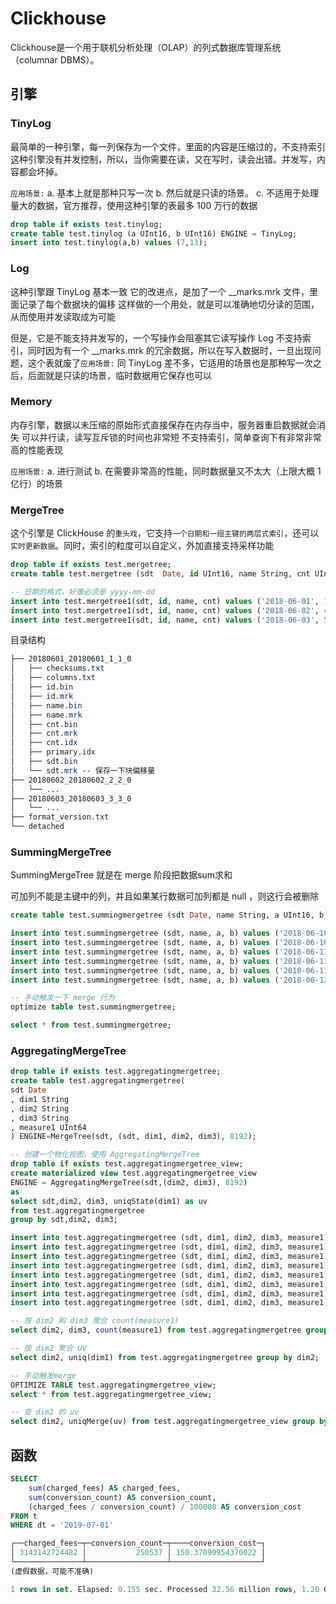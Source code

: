 # Clickhouse

Clickhouse是一个用于联机分析处理（OLAP）的列式数据库管理系统（columnar DBMS）。

## 引擎

### TinyLog

最简单的一种引擎，每一列保存为一个文件，里面的内容是压缩过的，不支持索引
这种引擎没有并发控制，所以，当你需要在读，又在写时，读会出错。并发写，内容都会坏掉。

`应用场景:`
a. 基本上就是那种只写一次
b. 然后就是只读的场景。
c. 不适用于处理量大的数据，官方推荐，使用这种引擎的表最多 100 万行的数据

```sql
drop table if exists test.tinylog;
create table test.tinylog (a UInt16, b UInt16) ENGINE = TinyLog;
insert into test.tinylog(a,b) values (7,13);
```

### Log

这种引擎跟 TinyLog 基本一致
它的改进点，是加了一个 __marks.mrk 文件，里面记录了每个数据块的偏移
这样做的一个用处，就是可以准确地切分读的范围，从而使用并发读取成为可能

但是，它是不能支持并发写的，一个写操作会阻塞其它读写操作
Log 不支持索引，同时因为有一个 __marks.mrk 的冗余数据，所以在写入数据时，一旦出现问题，这个表就废了`应用场景:`
同 TinyLog 差不多，它适用的场景也是那种写一次之后，后面就是只读的场景，临时数据用它保存也可以

### Memory

内存引擎，数据以未压缩的原始形式直接保存在内存当中，服务器重启数据就会消失
 可以并行读，读写互斥锁的时间也非常短
 不支持索引，简单查询下有非常非常高的性能表现

`应用场景:`
 a. 进行测试
 b. 在需要非常高的性能，同时数据量又不太大（上限大概 1 亿行）的场景



### MergeTree

这个引擎是 ClickHouse 的`重头戏`，它支持`一个日期和一组主键的两层式索引`，还可以`实时更新数据`。同时，索引的粒度可以自定义，外加直接支持采样功能

```sql
drop table if exists test.mergetree;
create table test.mergetree (sdt  Date, id UInt16, name String, cnt UInt16) ENGINE=MergeTree(sdt, (id, name), 10);

-- 日期的格式，好像必须是 yyyy-mm-dd
insert into test.mergetree1(sdt, id, name, cnt) values ('2018-06-01', 1, 'aaa', 10);
insert into test.mergetree1(sdt, id, name, cnt) values ('2018-06-02', 4, 'bbb', 10);
insert into test.mergetree1(sdt, id, name, cnt) values ('2018-06-03', 5, 'ccc', 11);
```

目录结构

```css
├── 20180601_20180601_1_1_0
│   ├── checksums.txt
│   ├── columns.txt
│   ├── id.bin
│   ├── id.mrk
│   ├── name.bin
│   ├── name.mrk
│   ├── cnt.bin
│   ├── cnt.mrk 
│   ├── cnt.idx
│   ├── primary.idx
│   ├── sdt.bin
│   └── sdt.mrk -- 保存一下块偏移量
├── 20180602_20180602_2_2_0
│   └── ...
├── 20180603_20180603_3_3_0
│   └── ...
├── format_version.txt
└── detached
```

### SummingMergeTree

SummingMergeTree 就是在 merge 阶段把数据sum求和

可加列不能是主键中的列，并且如果某行数据可加列都是 null ，则这行会被删除

```sql
create table test.summingmergetree (sdt Date, name String, a UInt16, b UInt16) ENGINE=SummingMergeTree(sdt, (sdt, name), 8192, (a));

insert into test.summingmergetree (sdt, name, a, b) values ('2018-06-10', 'a', 1, 20);
insert into test.summingmergetree (sdt, name, a, b) values ('2018-06-10', 'b', 2, 11);
insert into test.summingmergetree (sdt, name, a, b) values ('2018-06-11', 'b', 3, 18);
insert into test.summingmergetree (sdt, name, a, b) values ('2018-06-11', 'b', 3, 82);
insert into test.summingmergetree (sdt, name, a, b) values ('2018-06-11', 'a', 3, 11);
insert into test.summingmergetree (sdt, name, a, b) values ('2018-06-12', 'c', 1, 35);

-- 手动触发一下 merge 行为
optimize table test.summingmergetree;

select * from test.summingmergetree;
```

### AggregatingMergeTree

```sql
drop table if exists test.aggregatingmergetree;
create table test.aggregatingmergetree(
sdt Date
, dim1 String
, dim2 String
, dim3 String
, measure1 UInt64
) ENGINE=MergeTree(sdt, (sdt, dim1, dim2, dim3), 8192);

-- 创建一个物化视图，使用 AggregatingMergeTree
drop table if exists test.aggregatingmergetree_view;
create materialized view test.aggregatingmergetree_view
ENGINE = AggregatingMergeTree(sdt,(dim2, dim3), 8192)
as
select sdt,dim2, dim3, uniqState(dim1) as uv
from test.aggregatingmergetree
group by sdt,dim2, dim3;

insert into test.aggregatingmergetree (sdt, dim1, dim2, dim3, measure1) values ('2018-06-10', 'aaaa', 'a', '10', 1);
insert into test.aggregatingmergetree (sdt, dim1, dim2, dim3, measure1) values ('2018-06-10', 'aaaa', 'a', '10', 1);
insert into test.aggregatingmergetree (sdt, dim1, dim2, dim3, measure1) values ('2018-06-10', 'aaaa', 'b', '20', 1);
insert into test.aggregatingmergetree (sdt, dim1, dim2, dim3, measure1) values ('2018-06-10', 'bbbb', 'b', '30', 1);
insert into test.aggregatingmergetree (sdt, dim1, dim2, dim3, measure1) values ('2018-06-10', 'cccc', 'b', '20', 1);
insert into test.aggregatingmergetree (sdt, dim1, dim2, dim3, measure1) values ('2018-06-10', 'cccc', 'c', '10', 1);
insert into test.aggregatingmergetree (sdt, dim1, dim2, dim3, measure1) values ('2018-06-10', 'dddd', 'c', '20', 1);
insert into test.aggregatingmergetree (sdt, dim1, dim2, dim3, measure1) values ('2018-06-10', 'dddd', 'a', '10', 1);

-- 按 dim2 和 dim3 聚合 count(measure1)
select dim2, dim3, count(measure1) from test.aggregatingmergetree group by dim2, dim3;

-- 按 dim2 聚合 UV
select dim2, uniq(dim1) from test.aggregatingmergetree group by dim2;

-- 手动触发merge
OPTIMIZE TABLE test.aggregatingmergetree_view;
select * from test.aggregatingmergetree_view;

-- 查 dim2 的 uv
select dim2, uniqMerge(uv) from test.aggregatingmergetree_view group by dim2 order by dim2;
```

## 函数

```sql
SELECT
    sum(charged_fees) AS charged_fees,
    sum(conversion_count) AS conversion_count,
    (charged_fees / conversion_count) / 100000 AS conversion_cost
FROM t
WHERE dt = '2019-07-01'

┌──charged_fees─┬─conversion_count─┬────conversion_cost─┐
│ 3143142724482 │           250537 │ 150.37090954370022 │
└───────────────┴──────────────────┴────────────────────┘
(虚假数据，可能不准确)

1 rows in set. Elapsed: 0.155 sec. Processed 32.56 million rows, 1.20 GB (210.00 million rows/s., 7.77 GB/s.)
```